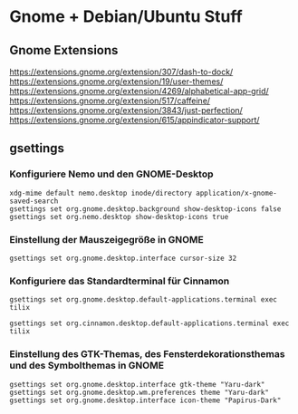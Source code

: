 
# Gnome + Debian/Ubuntu Stuff     
     
## Gnome Extensions    
https://extensions.gnome.org/extension/307/dash-to-dock/    
https://extensions.gnome.org/extension/19/user-themes/    
https://extensions.gnome.org/extension/4269/alphabetical-app-grid/    
https://extensions.gnome.org/extension/517/caffeine/    
https://extensions.gnome.org/extension/3843/just-perfection/     
https://extensions.gnome.org/extension/615/appindicator-support/

## gsettings
### Konfiguriere Nemo und den GNOME-Desktop
```
xdg-mime default nemo.desktop inode/directory application/x-gnome-saved-search
gsettings set org.gnome.desktop.background show-desktop-icons false
gsettings set org.nemo.desktop show-desktop-icons true
```
### Einstellung der Mauszeigegröße in GNOME
```
gsettings set org.gnome.desktop.interface cursor-size 32
```
### Konfiguriere das Standardterminal für Cinnamon
```
gsettings set org.gnome.desktop.default-applications.terminal exec tilix

gsettings set org.cinnamon.desktop.default-applications.terminal exec tilix
```
### Einstellung des GTK-Themas, des Fensterdekorationsthemas und des Symbolthemas in GNOME
```
gsettings set org.gnome.desktop.interface gtk-theme "Yaru-dark"
gsettings set org.gnome.desktop.wm.preferences theme "Yaru-dark"
gsettings set org.gnome.desktop.interface icon-theme "Papirus-Dark"
```
